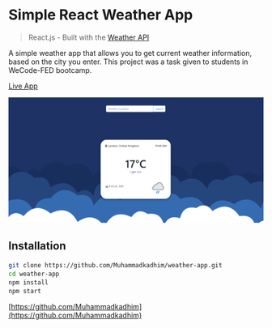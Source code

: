 # Simple React Weather App

> React.js - Built with the [Weather API](https://www.weatherapi.com/)

A simple weather app that allows you to get current weather information, based on the city you enter.
This project was a task given to students in WeCode-FED bootcamp.

[Live App](https://weather-app-mkh.netlify.app/)

![A screenshot of the app](./public/screenshot.png)

## Installation

```sh
git clone https://github.com/Muhammadkadhim/weather-app.git
cd weather-app
npm install
npm start
```

[https://github.com/Muhammadkadhim](https://github.com/Muhammadkadhim)
